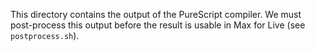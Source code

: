 This directory contains the output of the PureScript compiler. We must
post-process this output before the result is usable in Max for Live (see
`postprocess.sh`).
